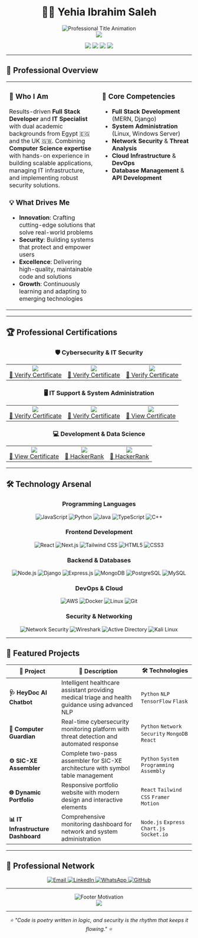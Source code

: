 # <div align="center">👨‍💻 Yehia Ibrahim Saleh</div>

<div align="center">
  <img src="https://readme-typing-svg.herokuapp.com?font=Fira+Code&size=22&duration=3000&pause=1000&color=00D4FF&center=true&vCenter=true&width=600&lines=Full+Stack+Developer;IT+Specialist+%26+System+Administrator;Cybersecurity+Enthusiast;Problem+Solver+%26+Tech+Innovator" alt="Professional Title Animation" />
</div>

<div align="center">
  <img src="https://capsule-render.vercel.app/api?type=waving&color=0:00D4FF,100:7C3AED&height=200&section=header&text=Welcome%20to%20My%20Digital%20Space&fontSize=35&fontColor=fff&animation=fadeIn&fontAlignY=38&desc=Building%20Tomorrow's%20Technology%20Today&descAlignY=55&descAlign=center" />
</div>

<p align="center">
  <img src="https://img.shields.io/badge/🎯_Focus-Full%20Stack%20Development-0077B5?style=for-the-badge&labelColor=000000"/>
  <img src="https://img.shields.io/badge/🛠️_Expertise-IT%20Infrastructure-F7DF1E?style=for-the-badge&labelColor=000000&color=F7DF1E"/>
  <img src="https://img.shields.io/badge/🔐_Passion-Cybersecurity-FF6B35?style=for-the-badge&labelColor=000000"/>
  <img src="https://img.shields.io/badge/🌍_Location-UAE%20🇦🇪-00C851?style=for-the-badge&labelColor=000000"/>
</p>

---

## 🎯 Professional Overview

<table align="center">
<tr>
<td width="50%" valign="top">

### 🚀 **Who I Am**
Results-driven **Full Stack Developer** and **IT Specialist** with dual academic backgrounds from Egypt 🇪🇬 and the UK 🇬🇧. Combining **Computer Science expertise** with hands-on experience in building scalable applications, managing IT infrastructure, and implementing robust security solutions.

### 💡 **What Drives Me**
- **Innovation**: Crafting cutting-edge solutions that solve real-world problems
- **Security**: Building systems that protect and empower users
- **Excellence**: Delivering high-quality, maintainable code and solutions
- **Growth**: Continuously learning and adapting to emerging technologies

</td>
<td width="50%" valign="top">

### 🎯 **Core Competencies**
- **Full Stack Development** (MERN, Django)
- **System Administration** (Linux, Windows Server)
- **Network Security** & **Threat Analysis**
- **Cloud Infrastructure** & **DevOps**
- **Database Management** & **API Development**

</td>
</tr>
</table>

---

## 🏆 Professional Certifications

<div align="center">

### 🛡️ **Cybersecurity & IT Security**
<table>
<tr>
<td align="center">
<img src="https://img.shields.io/badge/🔐-Intro%20to%20Cybersecurity-FF6B35?style=for-the-badge&labelColor=000000"/>
<br><a href="https://coursera.org/verify/specialization/QX962BTCLSJG">🔗 Verify Certificate</a>
</td>
<td align="center">
<img src="https://img.shields.io/badge/⚔️-Cyber%20Attack%20Countermeasures-DC143C?style=for-the-badge&labelColor=000000"/>
<br><a href="https://coursera.org/verify/DNNU2UTZYZDH">🔗 Verify Certificate</a>
</td>
<td align="center">
<img src="https://img.shields.io/badge/🛡️-Threat%20Detection-8B0000?style=for-the-badge&labelColor=000000"/>
<br><a href="https://coursera.org/verify/GFD9N48BDJED">🔗 Verify Certificate</a>
</td>
</tr>
</table>

### 🖥️ **IT Support & System Administration**
<table>
<tr>
<td align="center">
<img src="https://img.shields.io/badge/🔧-Google%20IT%20Support-4285F4?style=for-the-badge&labelColor=000000"/>
<br><a href="https://www.coursera.org/account/accomplishments/specialization/TYTB60MV1MGG">🔗 Verify Certificate</a>
</td>
<td align="center">
<img src="https://img.shields.io/badge/⚙️-System%20Administration-FF8C00?style=for-the-badge&labelColor=000000"/>
<br><a href="https://coursera.org/verify/HF8WR9WXOWW9">🔗 Verify Certificate</a>
</td>
<td align="center">
<img src="https://img.shields.io/badge/🌐-Cisco%20Networks-1BA0D7?style=for-the-badge&labelColor=000000"/>
<br><a href="https://drive.google.com/drive/folders/1Qnm27LKOkDnga3EezKZ8Bc2Uk3LhIVzf">🔗 View Certificate</a>
</td>
</tr>
</table>

### 💻 **Development & Data Science**
<table>
<tr>
<td align="center">
<img src="https://img.shields.io/badge/📊-IBM%20Data%20Scientist-052FAD?style=for-the-badge&labelColor=000000"/>
<br><a href="https://drive.google.com/file/d/1MqO2g8Whg5Zkkkuh1boyGGSRX0lJhyDB/view">🔗 View Certificate</a>
</td>
<td align="center">
<img src="https://img.shields.io/badge/🧩-Problem%20Solving-00EA64?style=for-the-badge&labelColor=000000"/>
<br><a href="https://drive.google.com/file/d/1O8S9zDmR4WKb-vpZn2ySC9rWflxrrqvA/view?usp=drive_link">🔗 HackerRank</a>
</td>
<td align="center">
<img src="https://img.shields.io/badge/🐍-Python%20Expert-3776AB?style=for-the-badge&labelColor=000000"/>
<br><a href="https://drive.google.com/file/d/1S7fz9WvkkRHAlTS87x6NOwhyqsURuNGi/view?usp=drive_link">🔗 HackerRank</a>
</td>
</tr>
</table>

</div>

---

## 🛠️ Technology Arsenal

<div align="center">

### **Programming Languages**
![JavaScript](https://img.shields.io/badge/JavaScript-F7DF1E?style=for-the-badge&logo=javascript&logoColor=black)
![Python](https://img.shields.io/badge/Python-3776AB?style=for-the-badge&logo=python&logoColor=white)
![Java](https://img.shields.io/badge/Java-ED8B00?style=for-the-badge&logo=openjdk&logoColor=white)
![TypeScript](https://img.shields.io/badge/TypeScript-007ACC?style=for-the-badge&logo=typescript&logoColor=white)
![C++](https://img.shields.io/badge/C++-00599C?style=for-the-badge&logo=cplusplus&logoColor=white)

### **Frontend Development**
![React](https://img.shields.io/badge/React-61DAFB?style=for-the-badge&logo=react&logoColor=black)
![Next.js](https://img.shields.io/badge/Next.js-000000?style=for-the-badge&logo=nextdotjs&logoColor=white)
![Tailwind CSS](https://img.shields.io/badge/Tailwind_CSS-38B2AC?style=for-the-badge&logo=tailwind-css&logoColor=white)
![HTML5](https://img.shields.io/badge/HTML5-E34F26?style=for-the-badge&logo=html5&logoColor=white)
![CSS3](https://img.shields.io/badge/CSS3-1572B6?style=for-the-badge&logo=css3&logoColor=white)

### **Backend & Databases**
![Node.js](https://img.shields.io/badge/Node.js-339933?style=for-the-badge&logo=nodedotjs&logoColor=white)
![Django](https://img.shields.io/badge/Django-092E20?style=for-the-badge&logo=django&logoColor=white)
![Express.js](https://img.shields.io/badge/Express.js-000000?style=for-the-badge&logo=express&logoColor=white)
![MongoDB](https://img.shields.io/badge/MongoDB-47A248?style=for-the-badge&logo=mongodb&logoColor=white)
![PostgreSQL](https://img.shields.io/badge/PostgreSQL-336791?style=for-the-badge&logo=postgresql&logoColor=white)
![MySQL](https://img.shields.io/badge/MySQL-4479A1?style=for-the-badge&logo=mysql&logoColor=white)

### **DevOps & Cloud**
![AWS](https://img.shields.io/badge/AWS-232F3E?style=for-the-badge&logo=amazon-aws&logoColor=white)
![Docker](https://img.shields.io/badge/Docker-2496ED?style=for-the-badge&logo=docker&logoColor=white)
![Linux](https://img.shields.io/badge/Linux-FCC624?style=for-the-badge&logo=linux&logoColor=black)
![Git](https://img.shields.io/badge/Git-F05032?style=for-the-badge&logo=git&logoColor=white)

### **Security & Networking**
![Network Security](https://img.shields.io/badge/Network_Security-FF6B35?style=for-the-badge&logo=security&logoColor=white)
![Wireshark](https://img.shields.io/badge/Wireshark-1679A7?style=for-the-badge&logo=wireshark&logoColor=white)
![Active Directory](https://img.shields.io/badge/Active_Directory-0078D4?style=for-the-badge&logo=microsoft&logoColor=white)
![Kali Linux](https://img.shields.io/badge/Kali_Linux-557C94?style=for-the-badge&logo=kalilinux&logoColor=white)

</div>

---

## 🌟 Featured Projects

<div align="center">

| 🎯 Project | 📝 Description | 🛠️ Technologies |
|------------|----------------|------------------|
| **🩺 HeyDoc AI Chatbot** | Intelligent healthcare assistant providing medical triage and health guidance using advanced NLP | `Python` `NLP` `TensorFlow` `Flask` |
| **🔐 Computer Guardian** | Real-time cybersecurity monitoring platform with threat detection and automated response | `Python` `Network Security` `MongoDB` `React` |
| **⚙️ SIC-XE Assembler** | Complete two-pass assembler for SIC-XE architecture with symbol table management | `Python` `System Programming` `Assembly` |
| **🌐 Dynamic Portfolio** | Responsive portfolio website with modern design and interactive elements | `React` `Tailwind CSS` `Framer Motion` |
| **📊 IT Infrastructure Dashboard** | Comprehensive monitoring dashboard for network and system administration | `Node.js` `Express` `Chart.js` `Socket.io` |

</div>



---

## 🤝 Professional Network

<div align="center">
  <a href="mailto:yahyaibrahem45@gmail.com">
    <img src="https://img.shields.io/badge/📧_Email-Contact%20Me-D14836?style=for-the-badge&logo=gmail&logoColor=white&labelColor=000000" alt="Email"/>
  </a>
  <a href="https://www.linkedin.com/in/yehia-ibrahim-8154b0201/">
    <img src="https://img.shields.io/badge/💼_LinkedIn-Connect%20Professionally-0077B5?style=for-the-badge&logo=linkedin&logoColor=white&labelColor=000000" alt="LinkedIn"/>
  </a>
  <a href="https://wa.me/+971564269560">
    <img src="https://img.shields.io/badge/💬_WhatsApp-Quick%20Chat-25D366?style=for-the-badge&logo=whatsapp&logoColor=white&labelColor=000000" alt="WhatsApp"/>
  </a>
  <a href="https://github.com/https://github.com/Yehia-Ibrahim-saleh">
    <img src="https://img.shields.io/badge/👨‍💻_GitHub-View%20Projects-181717?style=for-the-badge&logo=github&logoColor=white&labelColor=000000" alt="GitHub"/>
  </a>
</div>



---

<div align="center">
  <img src="https://readme-typing-svg.herokuapp.com?font=Fira+Code&size=24&duration=4000&pause=1000&color=00D4FF&center=true&vCenter=true&width=800&lines=💫+Innovating+Technology+Solutions;🔐+Securing+Digital+Infrastructures;🚀+Building+Tomorrow's+Applications;🤝+Let's+Create+Something+Amazing+Together!" alt="Footer Motivation" />
</div>

<div align="center">
  <img src="https://capsule-render.vercel.app/api?type=waving&color=0:7C3AED,100:00D4FF&height=120&section=footer" />
</div>

---

<div align="center">
  <i>⭐ "Code is poetry written in logic, and security is the rhythm that keeps it flowing." ⭐</i>
</div>
